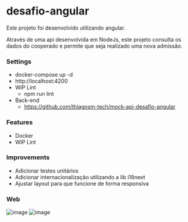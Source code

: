 # desafio-angular

Este projeto foi desenvolvido utilizando angular.

Através de uma api desenvolvida em NodeJs, este projeto consulta os dados do cooperado e permite que seja realizado uma nova admissão.

### Settings
- docker-compose up -d
- http://localhost:4200
- WIP Lint
  - npm run lint
 - Back-end
    - https://github.com/thiagosm-tech/mock-api-desafio-angular

### Features
- Docker
- WIP Lint

### Improvements
- Adicionar testes unitários
- Adicionar internacionalização utilizando a lib i18next
- Ajustar layout para que funcione de forma responsiva

### Web
![image](https://user-images.githubusercontent.com/72469281/183529065-e6f8d840-5e93-4891-babe-f1c78fe6039b.png)
![image](https://user-images.githubusercontent.com/72469281/183529244-e9c7693e-404e-49d1-9621-f40aee7680c8.png)
